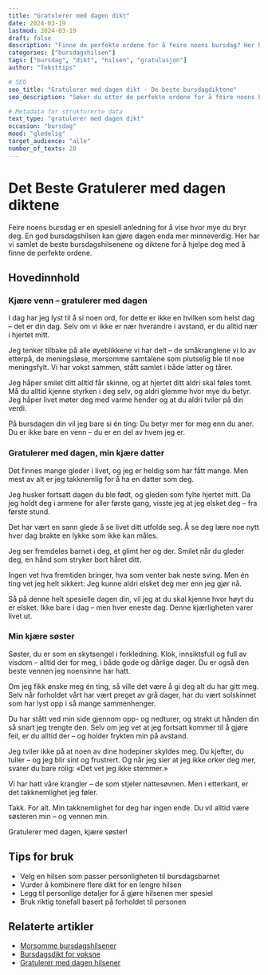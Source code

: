 ```yaml
---
title: "Gratulerer med dagen dikt"
date: 2024-03-19
lastmod: 2024-03-19
draft: false
description: "Finne de perfekte ordene for å feire noens bursdag? Her har vi samlet de beste bursdagshilsenene og diktene for å gjøre dagen spesiel."
categories: ["bursdagshilsen"]
tags: ["bursdag", "dikt", "hilsen", "gratulasjon"]
author: "Teksttips"

# SEO
seo_title: "Gratulerer med dagen dikt - De beste bursdagdiktene"
seo_description: "Søker du etter de perfekte ordene for å feire noens bursdag? Her finner du de beste gratulerer med dagene diktene for å gjøre dagen spesiel."

# Metadata for strukturerte data
text_type: "gratulerer med dagen dikt"
occasion: "bursdag"
mood: "gledelig"
target_audience: "alle"
number_of_texts: 20
---
```


# Det Beste Gratulerer med dagen diktene

Feire noens bursdag er en spesiell anledning for å vise hvor mye du bryr deg. En god bursdagshilsen kan gjøre dagen enda mer minneverdig. Her har vi samlet de beste bursdagshilsenene og diktene for å hjelpe deg med å finne de perfekte ordene.


## Hovedinnhold

### Kjære venn – gratulerer med dagen

I dag har jeg lyst til å si noen ord,
for dette er ikke en hvilken som helst dag –
det er din dag.
Selv om vi ikke er nær hverandre i avstand,
er du alltid nær i hjertet mitt.

Jeg tenker tilbake på alle øyeblikkene vi har delt –
de småkranglene vi lo av etterpå,
de meningsløse, morsomme samtalene
som plutselig ble til noe meningsfylt.
Vi har vokst sammen,
stått samlet i både latter og tårer.

Jeg håper smilet ditt alltid får skinne,
og at hjertet ditt aldri skal føles tomt.
Må du alltid kjenne styrken i deg selv,
og aldri glemme hvor mye du betyr.
Jeg håper livet møter deg med varme hender
og at du aldri tviler på din verdi.

På bursdagen din vil jeg bare si én ting:
Du betyr mer for meg enn du aner.
Du er ikke bare en venn –
du er en del av hvem jeg er.

### Gratulerer med dagen, min kjære datter

Det finnes mange gleder i livet,
og jeg er heldig som har fått mange.
Men mest av alt er jeg takknemlig
for å ha en datter som deg.

Jeg husker fortsatt dagen du ble født,
og gleden som fylte hjertet mitt.
Da jeg holdt deg i armene for aller første gang,
visste jeg at jeg elsket deg – fra første stund.

Det har vært en sann glede
å se livet ditt utfolde seg.
Å se deg lære noe nytt hver dag
brakte en lykke som ikke kan måles.

Jeg ser fremdeles barnet i deg,
et glimt her og der.
Smilet når du gleder deg,
en hånd som stryker bort håret ditt.

Ingen vet hva fremtiden bringer,
hva som venter bak neste sving.
Men én ting vet jeg helt sikkert:
Jeg kunne aldri elsket deg mer enn jeg gjør nå.

Så på denne helt spesielle dagen din,
vil jeg at du skal kjenne hvor høyt du er elsket.
Ikke bare i dag – men hver eneste dag.
Denne kjærligheten varer livet ut.

### Min kjære søster

Søster, du er som en skytsengel i forkledning.
Klok, innsiktsfull og full av visdom –
alltid der for meg, i både gode og dårlige dager.
Du er også den beste vennen jeg noensinne har hatt.

Om jeg fikk ønske meg én ting,
så ville det være å gi deg alt du har gitt meg.
Selv når forholdet vårt har vært preget av grå dager,
har du vært solskinnet som har lyst opp i så mange sammenhenger.

Du har stått ved min side gjennom opp- og nedturer,
og strakt ut hånden din så snart jeg trengte den.
Selv om jeg vet at jeg fortsatt kommer til å gjøre feil,
er du alltid der – og holder frykten min på avstand.

Jeg tviler ikke på at noen av dine hodepiner skyldes meg.
Du kjefter, du tuller – og jeg blir sint og frustrert.
Og når jeg sier at jeg ikke orker deg mer,
svarer du bare rolig: «Det vet jeg ikke stemmer.»

Vi har hatt våre krangler –
de som stjeler nattesøvnen.
Men i etterkant,
er det takknemlighet jeg føler.

Takk.
For alt.
Min takknemlighet for deg har ingen ende.
Du vil alltid være søsteren min – og vennen min.

Gratulerer med dagen, kjære søster!

## Tips for bruk

- Velg en hilsen som passer personligheten til bursdagsbarnet
- Vurder å kombinere flere dikt for en lengre hilsen
- Legg til personlige detaljer for å gjøre hilsenen mer spesiel
- Bruk riktig tonefall basert på forholdet til personen

## Relaterte artikler

- [Morsomme bursdagshilsener](/bursdagshilsen/morsomme-bursdagshilsener)
- [Bursdagsdikt for voksne](/bursdagshilsen/bursdagsdikt)
- [Gratulerer med dagen hilsener](/bursdagshilsen/gratulerer-med-dagen) 